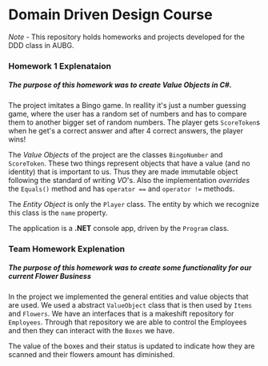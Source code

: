 # Domain Driven Design Course

*Note* - This repository holds homeworks and projects developed for the DDD class in AUBG.

### Homework 1 Explenataion

##### The purpose of this homework was to create *Value Objects* in **C#**.

The project imitates a Bingo game. In reallity it's just a number guessing game, where the user has a random set of numbers
and has to compare them to another bigger set of random numbers. The player gets `ScoreToken`s when he get's a correct answer
and after 4 correct answers, the player wins!

The *Value Objects* of the project are the classes `BingoNumber` and `ScoreToken`.
These two things represent objects that have a value (and no identity) that is important to us. Thus they are made immutable object following the standard
of writing *VO*'s. Also the implementation *overrides* the `Equals()` method and has `operator ==` and `operator !=` methods.

The *Entity Object* is only the `Player` class. The entity by which we recognize this class is the `name` property.

The application is a **.NET** console app, driven by the `Program` class.

### Team Homework Explenation

##### The purpose of this homework was to create some functionality for our current Flower Business

In the project we implemented the general entities and value objects that are used. We used a abstract `ValueObject` class that is then used by `Items` and `Flowers`. We have an interfaces
that is a makeshift repository for `Employees`. Through that repository we are able to control the Employees and then they can interact with the `Boxes` we have.

The value of the boxes and their status is updated to indicate how they are scanned and their flowers amount has diminished.